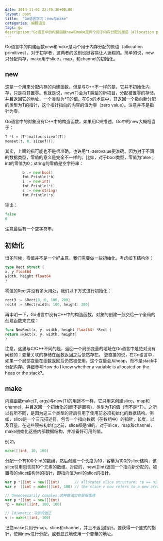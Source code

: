 ```yaml
---
date: 2014-11-01 22:40:30+00:00
layout: post
title:  "Go语言学习：new与make"
categories: 编程语言
tags: go
description:"Go语言中的内建函数new和make是两个用于内存分配的原语（allocation primitives）。对于初学者，这两者的区别也挺容易让人迷糊的。简单的说，new只分配内存，make用于slice，map，和channel的初始化。"
---
```


Go语言中的内建函数new和make是两个用于内存分配的原语（allocation primitives）。对于初学者，这两者的区别也挺容易让人迷糊的。简单的说，new只分配内存，make用于slice，map，和channel的初始化。

new
------
这是一个用来分配内存的内建函数，但是与C++不一样的是，它并不初始化内存，只是将其置零。也就是说，new(T)会为T类型的新项目，分配被置零的存储，并且返回它的地址，一个类型为*T的值。在Go的术语中，其返回一个指向新分配的类型为T的指针，这个指针指向的内容的值为零（zero value）。注意并不是指针为零。

Go语言中的对象没有C++中的构造函数，如果用C来描述，Go中的new大概相当于：

```go
T *t = (T*)malloc(sizeof(T))
memset(t, 0, sizeof(T))
```
其实，上面的描可能也不是很准确，也许用*t=zerovalue更准确。因为对于不同的数据类型，零值的意义是完全不一样的。比如，对于bool类型，零值为false；int的零值为0；string的零值是空字符串：

```go
        b := new(bool)
        fmt.Println(*b)
        i := new(int)
        fmt.Println(*i)
        s := new(string)
        fmt.Println(*s)
```
输出：

```go
false
0

```
注意最后有一个空字符串。

初始化
------
很多时候，零值并不是一个好主意，我们需要做一些初始化。考虑如下结构体：

```go
type Rect struct { 
x, y float64
width, height float64 
}
```
零值的Rect并没有多大用处，我们以下方式进行初始化：

```go
rect3 := &Rect{0, 0, 100, 200}
rect4 := &Rect{width: 100, height: 200}
```
再申明一下，Go语言中没有C++中的构造函数，对象的创建一般交给一个全局的创建函数来完成：

```go
func NewRect(x, y, width, height float64) *Rect { 
return &Rect{x, y, width, height}
}
```
注意，这里与C/C++不同的是，返回一个局部变量的地址在Go语言中是绝对没有问题的；变量关联的存储在函数返回之后依然存在。
更直接的说，在Go语言中，如果一个局部变量在函数返回后仍然被使用，这个变量会从heap，而不是stack中分配内存。详细参考How do I know whether a variable is allocated on the heap or the stack?。

make
------
内建函数make(T, args)与new(T)的用途不一样。它只用来创建slice，map和channel，并且返回一个初始化的(而不是置零)，类型为T的值（而不是*T）。之所以有所不同，是因为这三个类型的背后引用了使用前必须初始化的数据结构。例如，slice是一个三元描述符，包含一个指向数据（在数组中）的指针，长度，以及容量，在这些项被初始化之前，slice都是nil的。对于slice，map和channel，make初始化这些内部数据结构，并准备好可用的值。

例如，

```go
make([]int, 10, 100)
```
分配一个有100个int的数组，然后创建一个长度为10，容量为100的slice结构，该slice引用包含前10个元素的数组。对应的，new([]int)返回一个指向新分配的，被置零的slice结构体的指针，即指向值为nil的slice的指针。

```go
var p *[]int = new([]int)       // allocates slice structure; *p == nil; rarely useful
var v  []int = make([]int, 100) // the slice v now refers to a new array of 100 ints

// Unnecessarily complex:这种做法实在是很蛋疼
var p *[]int = new([]int)
*p = make([]int, 100, 100)

// Idiomatic:习惯的做法
v := make([]int, 100)
```
记住make只用于map，slice和channel，并且不返回指针。要获得一个显式的指针，使用new进行分配，或者显式地使用一个变量的地址。
